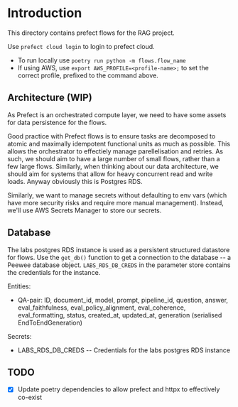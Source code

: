 # Introduction

This directory contains prefect flows for the RAG project. 

Use `prefect cloud login` to login to prefect cloud. 

- To run locally use `poetry run python -m flows.flow_name` 
- If using AWS, use `export AWS_PROFILE=<profile-name>;` to set the correct profile, prefixed to the command above. 

## Architecture (WIP) 
As Prefect is an orchestrated compute layer, we need to have some assets for data persistence for the flows. 

Good practice with Prefect flows is to ensure tasks are decomposed to atomic and maximally idempotent functional units as much as possible. This allows the orchestrator to effectiely manage parellelisation and retries. As such, we should aim to have a large number of small flows, rather than a few large flows. Similarly, when thinking about our data architecture, we should aim for systems that allow for heavy concurrent read and write loads. Anyway obviously this is Postgres RDS. 

Similarly, we want to manage secrets without defaulting to env vars (which have more security risks and require more manual management). Instead, we'll use AWS Secrets Manager to store our secrets. 

## Database
The labs postgres RDS instance is used as a persistent structured datastore for flows. Use the `get_db()` function to get a connection to the database -- a Peewee database object. `LABS_RDS_DB_CREDS` in the parameter store contains the credentials for the instance. 

Entities: 
- QA-pair: ID, document_id, model, prompt, pipeline_id, question, answer, eval_faithfulness, eval_policy_alignment, eval_coherence, eval_formatting, status, created_at, updated_at, generation (serialised EndToEndGeneration)

Secrets: 
- LABS_RDS_DB_CREDS -- Credentials for the labs postgres RDS instance

## TODO
- [x] Update poetry dependencies to allow prefect and httpx to effectively co-exist